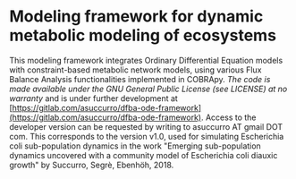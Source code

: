 # Modeling framework for dynamic metabolic modeling of ecosystems

This modeling framework integrates Ordinary Differential Equation models with
constraint-based metabolic network models, using various Flux Balance Analysis functionalities 
implemented in COBRApy. *The code is made available under the GNU General Public License (see LICENSE) at no warranty*
and is under further development at [https://gitlab.com/asuccurro/dfba-ode-framework](https://gitlab.com/asuccurro/dfba-ode-framework).
Access to the developer version can be requested by writing to asuccurro AT gmail DOT com.
This corresponds to the version v1.0, used for simulating Escherichia coli sub-population dynamics in the work "Emerging sub-population dynamics uncovered with a community model of Escherichia coli diauxic growth" by Succurro, Segrè, Ebenhöh, 2018.
